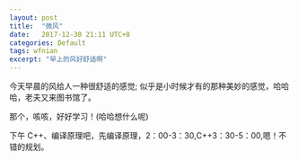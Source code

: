 ```yaml
---
layout: post
title:  "微风"
date:   2017-12-30 21:11 UTC+8
categories: Default
tags: wfnian
excerpt: "早上的风好舒适啊"
---
```


今天早晨的风给人一种很舒适的感觉;
似乎是小时候才有的那种美妙的感觉，哈哈哈，老夫又来图书馆了。

那个，咳咳，好好学习！(哈哈想什么呢)

下午 C++、编译原理吧，先编译原理，2：00-3：30,C++3：30-5：00,嗯！不错的规划。